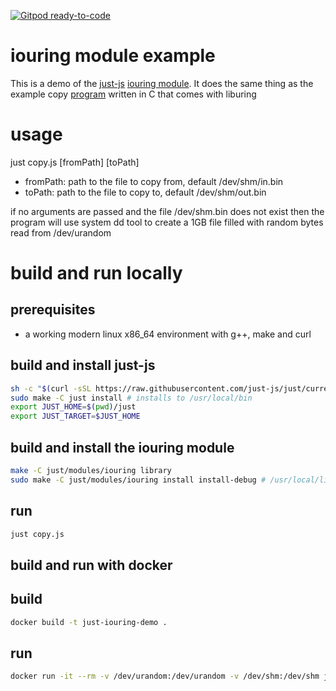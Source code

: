 [![Gitpod ready-to-code](https://img.shields.io/badge/Gitpod-ready--to--code-908a85?logo=gitpod)](https://gitpod.io/#https://github.com/just-js/demo-iouring)
# iouring module example

This is a demo of the [just-js](https://just.billywhizz.io/) [iouring module](https://github.com/just-js/modules/tree/main/iouring). It does the same thing
as the example copy [program](https://github.com/axboe/liburing/blob/master/examples/io_uring-cp.c) written in C that comes with liburing

# usage

just copy.js [fromPath] [toPath]

- fromPath: path to the file to copy from, default /dev/shm/in.bin
- toPath: path to the file to copy to, default /dev/shm/out.bin

if no arguments are passed and the file /dev/shm.bin does not exist then
the program will use system dd tool to create a 1GB file filled with random 
bytes read from /dev/urandom


# build and run locally

## prerequisites

- a working modern linux x86_64 environment with g++, make and curl

## build and install just-js
```bash
sh -c "$(curl -sSL https://raw.githubusercontent.com/just-js/just/current/install.sh)"
sudo make -C just install # installs to /usr/local/bin
export JUST_HOME=$(pwd)/just
export JUST_TARGET=$JUST_HOME
```

## build and install the iouring module
```bash
make -C just/modules/iouring library
sudo make -C just/modules/iouring install install-debug # /usr/local/lib/just
```

## run
```bash
just copy.js
```

## build and run with docker

## build
```bash
docker build -t just-iouring-demo .
```

## run
```bash
docker run -it --rm -v /dev/urandom:/dev/urandom -v /dev/shm:/dev/shm just-iouring-demo
```
